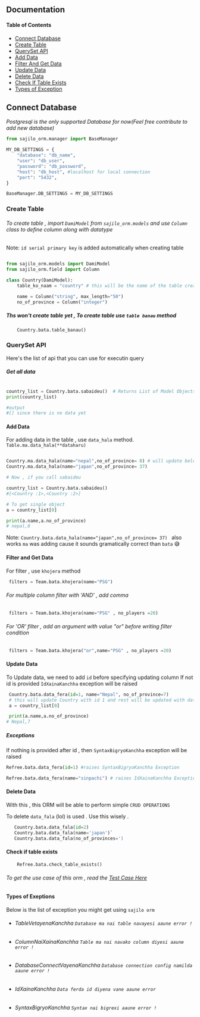 ## Documentation

#### Table of Contents
- [Connect Database](#connect-database)
- [Create Table](#create-table)
- [QuerySet API](#queryset-api)
- [Add Data](#add-data)
- [Filter And Get Data](#filter-and-get-data)
- [Update Data](#update-data)
- [Delete Data](#delete-data)
- [Check If Table Exists](#check-if-table-exists)
- [Types of Exception](#types-of-exception)


## Connect Database

*Postgresql is the only supported Database for now(Feel free contribute to add new database)*

```python
from sajilo_orm.manager import BaseManager

MY_DB_SETTINGS = {
    "database": "db_name",
    "user": "db_user",
    "password": "db_password",
    "host": "db_host", #localhost for local connection
    "port": "5432",
}

BaseManager.DB_SETTINGS = MY_DB_SETTINGS

```
### Create Table 

###### To create table , import `DamiModel` from `sajilo_orm.models` and use `Column` class to define column along with datatype 
Note: `id serial primary key` is added automatically when creating table

```python

from sajilo_orm.models import DamiModel
from sajilo_orm.field import Column

class Country(DamiModel):
    table_ko_naam = "country" # this will be the name of the table created in database

    name = Column("string", max_length="50")
    no_of_province = Column("integer")


```
#####  Ths won't create table yet , To create table use `table banau` method

```python
    Country.bata.table_banau()
```

### QuerySet API

Here's the list of api that you can use for executin query
##### Get all data 

```python

country_list = Country.bata.sabaideu()  # Returns List of Model Objects
print(country_list)

#output
#[] since there is no data yet
```
#### Add Data 
For adding data in the table , use `data_hala` method. 
`Table.ma.data_hala(**dataharu)`

```python

Country.ma.data_hala(name="nepal",no_of_province= 8) # will update below  
Country.ma.data_hala(name="japan",no_of_province= 37)  

# Now , if you call sabaideu

country_list = Country.bata.sabaideu()  
#[<Country :1>,<Country :2>]

# To get single object
a = country_list[0]

print(a.name,a.no_of_province)
# nepal,8

```
Note: `Country.bata.data_hala(name="japan",no_of_province= 37) ` also works
`ma` was adding cause it sounds gramatically correct than `bata` :sweat_smile:

#### Filter and Get Data
For filter , use `khojera` method

```python
 filters = Team.bata.khojera(name="PSG")
```


###### For multiple column filter with 'AND' , add comma 


```python
 filters = Team.bata.khojera(name="PSG" , no_players =20)
```
###### For 'OR' filter , add an argument with value "or" before writing filter condition

```python
 filters = Team.bata.khojera("or",name="PSG" , no_players =20)
```
 
####  Update Data

To Update data, we need to add `id` before specifying updating column
If not id is provided `IdXainaKanchha` exception will be raised

```python
 Country.bata.data_fera(id=1, name="Nepal", no_of_province=7)
 # this will update Country with id 1 and rest will be updated with data provided
 a = country_list[0]

 print(a.name,a.no_of_province)
# Nepal,7
```
##### Exceptions
If nothing is provided after id , then `SyntaxBigryoKanchha` exception will be raised
```python
Refree.bata.data_fera(id=1) #raises SyntaxBigryoKanchha Exception

Refree.bata.data_fera(name="sinpachi") # raises IdXainaKanchha Exception
```

#### Delete Data
With this , this ORM will be able to perform simple `CRUD OPERATIONS`

To delete `data_fala` (lol) is used . Use this wisely .

```python
   Country.bata.data_fala(id=2)
   Country.bata.data_fala(name='japan')`
   Country.bata.data_fala(no_of_provinces=')
```

#### Check if table exists 

```python
    Refree.bata.check_table_exists()
```

###### To get the use case of this orm , read the [Test Case Here](https://github.com/learningnoobi/sajilo-orm/blob/main/tests/test_table.py)


#### Types of Exeptions
Below is the list of exception you might get using `sajilo orm`
- ###### TableVetayenaKanchha  `Database ma nai table navayesi aaune error ! `
- ###### ColumnNaiXainaKanchha `Table ma nai navako column diyesi aaune error ! `
- ###### DatabaseConnectVayenaKanchha `Database connection config namilda aaune error !  `
- ###### IdXainaKanchha `Data ferda id diyena vane aaune error `
- ###### SyntaxBigryoKanchha `Syntax nai bigrexi aaune error ! `